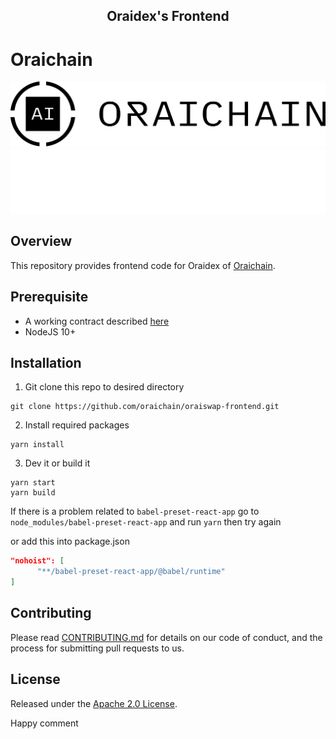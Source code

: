 <h2 align="center">
  Oraidex's Frontend
</h2>

# Oraichain

![Banner!](./doc/logo-full-h-light.png#gh-light-mode-only)
![Banner!](./doc/logo-full-h-dark.png#gh-dark-mode-only)

## Overview
This repository provides frontend code for Oraidex of [Oraichain](https://orai.io).

## Prerequisite
- A working contract described [here](https://github.com/oraichain/oraiswap)
- NodeJS 10+

## Installation

1. Git clone this repo to desired directory

```shell
git clone https://github.com/oraichain/oraiswap-frontend.git
```

2. Install required packages

```shell
yarn install
```  

3. Dev it or build it
```shell
yarn start
yarn build
```

If there is a problem related to `babel-preset-react-app` go to `node_modules/babel-preset-react-app` and run `yarn` then try again

or add this into package.json

```json
"nohoist": [
      "**/babel-preset-react-app/@babel/runtime"
]
```

## Contributing
Please read [CONTRIBUTING.md](CONTRIBUTING.md) for details on our code of conduct, and the process for submitting pull requests to us.

## License

Released under the [Apache 2.0 License](LICENSE).

Happy comment